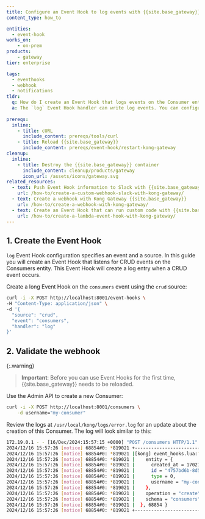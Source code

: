 ```yaml
---
title: Configure an Event Hook to log events with {{site.base_gateway}}
content_type: how_to

entities:
  - event-hook
works_on:
    - on-prem
products:
    - gateway
tier: enterprise

tags:
  - eventhooks
  - webhook
  - notifications
tldr: 
  q: How do I create an Event Hook that logs events on the Consumer entity.
  a: The `log` Event Hook handler can write log events. You can configure an Event Hook using the `log` handler to write to the log file every time a CRUD event happens on the Consumer entity by issuing a `POST` request to the `/event-hooks` endpoint. 
  
prereqs:
  inline:
    - title: cURL
      include_content: prereqs/tools/curl
    - title: Reload {{site.base_gateway}}
      include_content: prereqs/event-hook/restart-kong-gateway
cleanup:
  inline:
    - title: Destroy the {{site.base_gateway}} container
      include_content: cleanup/products/gateway
      icon_url: /assets/icons/gateway.svg
related_resources:
  - text: Push Event Hook information to Slack with {{site.base_gateway}}
    url: /how-to/create-a-custom-webhook-slack-with-kong-gateway/
  - text: Create a webhook with Kong Gateway {{site.base_gateway}}
    url: /how-to/create-a-webhook-with-kong-gateway/
  - text: Create an Event Hook that can run custom code with {{site.base_gateway}}
    url: /how-to/create-a-lambda-event-hook-with-kong-gateway/
---
```



## 1. Create the Event Hook

`log` Event Hook configuration specifies an event and a source. In this guide you will create an Event Hook that listens for CRUD events on the Consumers entity. This Event Hook will create a log entry when a CRUD event occurs. 

Create a long Event Hook on the `consumers` event using the `crud` source: 

```sh
curl -i -X POST http://localhost:8001/event-hooks \
-H "Content-Type: application/json" \
-d '{
  "source": "crud",
  "event": "consumers",
  "handler": "log"
}'
```


## 2. Validate the webhook

{:.warning}
> **Important**:  Before you can use Event Hooks for the first time, {{site.base_gateway}} needs to be reloaded.

Use the Admin API to create a new Consumer: 

```sh
curl -i -X POST http://localhost:8001/consumers \
    -d username="my-consumer"
```

Review the logs at `/usr/local/kong/logs/error.log` for an update about the creation of this Consumer. The log will look similar to this: 
 
```sh   
172.19.0.1 - - [16/Dec/2024:15:57:15 +0000] "POST /consumers HTTP/1.1" 409 147 "-" "HTTPie/2.4.0"
2024/12/16 15:57:26 [notice] 68854#0: *819021 +--------------------------------------------------+, context: ngx.timer, client: 172.19.0.1, server: 0.0.0.0:8001
2024/12/16 15:57:26 [notice] 68854#0: *819021 |[kong] event_hooks.lua:?:452 "log callback: " { "consumers", "crud", {|, context: ngx.timer, client: 172.19.0server: 0.0.0.0:8001
2024/12/16 15:57:26 [notice] 68854#0: *819021 |    entity = {                                    |, context: ngx.timer, client: 172.19.0.1, server: 0.0.0.0:8001
2024/12/16 15:57:26 [notice] 68854#0: *819021 |      created_at = 1702735046,                    |, context: ngx.timer, client: 172.19.0.1, server: 0.0.0.0:8001
2024/12/16 15:57:26 [notice] 68854#0: *819021 |      id = "4757bd6b-8d54-4b08-bf24-01e346a9323e",|, context: ngx.timer, client: 172.19.0.1, server: 0.0.0.0:8001
2024/12/16 15:57:26 [notice] 68854#0: *819021 |      type = 0,                                   |, context: ngx.timer, client: 172.19.0.1, server: 0.0.0.0:8001
2024/12/16 15:57:26 [notice] 68854#0: *819021 |      username = "my-consumer"               |, context: ngx.timer, client: 172.19.0.1, server: 0.0.0.0:8001
2024/12/16 15:57:26 [notice] 68854#0: *819021 |    },                                            |, context: ngx.timer, client: 172.19.0.1, server: 0.0.0.0:8001
2024/12/16 15:57:26 [notice] 68854#0: *819021 |    operation = "create",                         |, context: ngx.timer, client: 172.19.0.1, server: 0.0.0.0:8001
2024/12/16 15:57:26 [notice] 68854#0: *819021 |    schema = "consumers"                          |, context: ngx.timer, client: 172.19.0.1, server: 0.0.0.0:8001
2024/12/16 15:57:26 [notice] 68854#0: *819021 |  }, 68854 }                                      |, context: ngx.timer, client: 172.19.0.1, server: 0.0.0.0:8001
2024/12/16 15:57:26 [notice] 68854#0: *819021 +--------------------------------------------------+, context: ngx.timer, client: 172.19.0.1, server: 0.0.0.0:8001
```